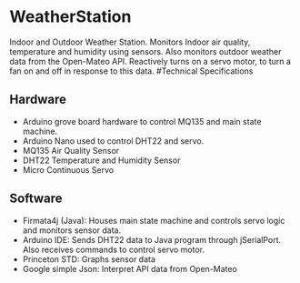 # WeatherStation
Indoor and Outdoor Weather Station. Monitors Indoor air quality, temperature and humidity using sensors. Also monitors outdoor weather data from the Open-Mateo API.
Reactively turns on a servo motor, to turn a fan on and off in response to this data.
#Technical Specifications
## Hardware
* Arduino grove board hardware to control MQ135 and main state machine.
* Arduino Nano used to control DHT22 and servo.
* MQ135 Air Quality Sensor
* DHT22 Temperature and Humidity Sensor
* Micro Continuous Servo
## Software
* Firmata4j (Java): Houses main state machine and controls servo logic and monitors sensor data.
* Arduino IDE: Sends DHT22 data to Java program through jSerialPort. Also receives commands to control servo motor.
* Princeton STD: Graphs sensor data
* Google simple Json: Interpret API data from Open-Mateo
